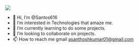 <img src="https://readme-typing-svg.herokuapp.com?lines=Welcome+to++my+GitHub+Profile!;Feel+free+to+Connect+with+me!;Visit Again !&font=Fira%20Code&center=true&width=380&height=50">

- 👋 Hi, I’m @Santos616
- 👀 I’m interested in Technologies that amaze me.
- 🌱 I’m currently learning to do some projects.
- 💞️ I’m looking to collaborate on projects.
- 📫 How to reach me gmail asanthoshkumar01@gmail.com

<!---
Santos616/Santos616 is a ✨ special ✨ repository because its `README.md` (this file) appears on your GitHub profile.
You can click the Preview link to take a look at your changes.
--->

